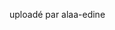 <!-- ~~
~~objet : Résumé TD2 PPP~~

Bonjour Monsieur Rasslan  



Voici mon rapport de PPP, en format Word :   

Sur le document écrire une lettre pour convaincre par rapport à l'augmentation de salaire.


Bonne lecture et bonne journée.


~~ -->


uploadé par alaa-edine